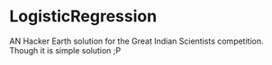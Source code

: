 # LogisticRegression
AN Hacker Earth solution for the Great Indian Scientists competition. Though it is simple solution ;P
